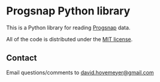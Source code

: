 # Progsnap Python library

This is a Python library for reading [Progsnap](https://cloudcoderdotorg.github.io/progsnap-spec) data.

All of the code is distributed under the [MIT license](https://opensource.org/licenses/MIT).

## Contact

Email questions/comments to <david.hovemeyer@gmail.com>
